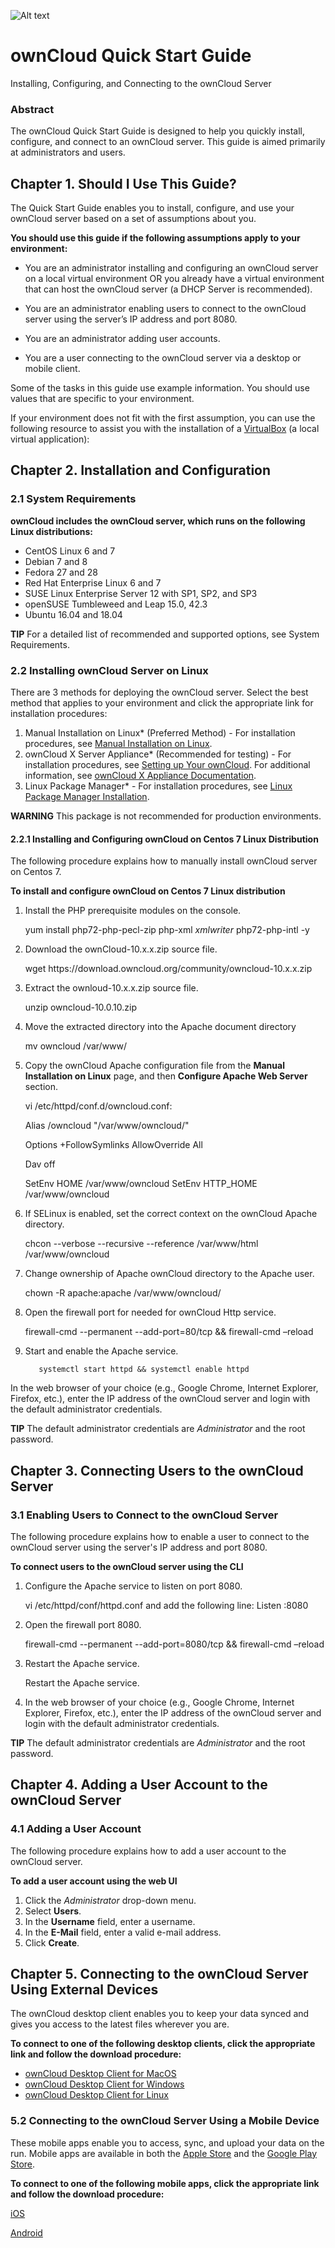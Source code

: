 <p><img src="https://s24255.pcdn.co/wp-content/uploads/2015/04/OwnCloud.png" alt="Alt text" title=""></p>

<h1>ownCloud Quick Start Guide</h1>

<p>Installing, Configuring, and Connecting to the ownCloud Server</p>

<h3>Abstract</h3>

<p>The ownCloud Quick Start Guide is designed to help you quickly install, configure, and connect to an ownCloud server. This guide is aimed primarily at administrators and users.</p>

<h2>Chapter 1. Should I Use This Guide?</h2>

<p>The Quick Start Guide enables you to install, configure, and use your ownCloud server based on a set of assumptions about you.</p>

<p><strong>You should use this guide if the following assumptions apply to your environment:</strong></p>

<ul>
<li><p>You are an administrator installing and configuring an ownCloud server on a local virtual environment OR you already have a virtual environment that can host the ownCloud server (a DHCP Server is recommended).</p></li>
<li><p>You are an administrator enabling users to connect to the ownCloud server using the server’s IP address and port 8080.</p></li>
<li><p>You are an administrator adding user accounts.</p></li>
<li><p>You are a user connecting to the ownCloud server via a desktop or mobile client.</p></li>
</ul>

<p>Some of the tasks in this guide use example information. You should use values that are specific to your environment.</p>

<p>If your environment does not fit with the first assumption, you can use the following resource to assist you with the installation of a <a href="https://www.virtualbox.org/wiki/Downloads">VirtualBox</a> (a local virtual application):</p>

<h2>Chapter 2. Installation and Configuration</h2>

<h3>2.1 System Requirements</h3>

<p><strong>ownCloud includes the ownCloud server, which runs on the following Linux distributions:</strong></p>

<ul>
<li>CentOS Linux 6 and 7</li>
<li>Debian 7 and 8</li>
<li>Fedora 27 and 28</li>
<li>Red Hat Enterprise Linux 6 and 7</li>
<li>SUSE Linux Enterprise Server 12 with SP1, SP2, and SP3</li>
<li>openSUSE Tumbleweed and Leap 15.0, 42.3</li>
<li>Ubuntu 16.04 and 18.04</li>
</ul>

<p><strong>TIP</strong> For a detailed list of recommended and supported options, see System Requirements.</p>

<h3>2.2 Installing ownCloud Server on Linux</h3>

<p>There are 3 methods for deploying the ownCloud server. Select the best method that applies to your environment and click the appropriate link for installation procedures:</p>

<ol>
<li>Manual Installation on Linux* (Preferred Method) - For installation procedures, see <a href="https://doc.owncloud.org/server/10.0/admin_manual/installation/source_installation.html">Manual Installation on Linux</a>.</li>
<li>ownCloud X Server Appliance* (Recommended for testing) - For installation procedures, see <a href="https://oc.owncloud.com/rs/038-KRL-592/images/Whitepaper_User_Guide_Applicance_ENG.pdf">Setting up Your ownCloud</a>. For additional information, see <a href="https://doc.owncloud.com/server/latest/admin_manual/appliance/">ownCloud X Appliance Documentation</a>.</li>
<li>Linux Package Manager* - For installation procedures, see <a href="https://doc.owncloud.org/server/10.0/admin_manual/installation/linux_installation.htm">Linux Package Manager Installation</a>.</li>
</ol>

<p><strong>WARNING</strong> This package is not recommended for production environments.</p>

<h4>2.2.1 Installing and Configuring ownCloud on Centos 7 Linux Distribution</h4>

<p>The following procedure explains how to manually install ownCloud server on Centos 7.</p>

<p><strong>To install and configure ownCloud on Centos 7 Linux distribution</strong></p>

<ol>
<li><p>Install the PHP prerequisite modules on the console.</p>

<p>yum install php72-php-pecl-zip php-xml <em>xmlwriter</em> php72-php-intl -y</p></li>
<li><p>Download the ownCloud-10.x.x.zip source file.</p>

<p>wget https://download.owncloud.org/community/owncloud-10.x.x.zip</p></li>
<li><p>Extract the ownloud-10.x.x.zip source file.</p>

<p>unzip owncloud-10.0.10.zip</p></li>
<li><p>Move the extracted directory into the Apache document directory</p>

<p>mv owncloud /var/www/</p></li>
<li><p>Copy the ownCloud Apache configuration file from the <strong>Manual Installation on Linux</strong> page, and then <strong>Configure Apache Web Server</strong> section.</p>

<p>vi /etc/httpd/conf.d/owncloud.conf:</p>

<p>Alias /owncloud "/var/www/owncloud/"</p>

<p><Directory /var/www/owncloud/>
    Options +FollowSymlinks
    AllowOverride All</p>

<p><IfModule mod_dav.c>
   Dav off
   </IfModule></p>

<p>SetEnv HOME /var/www/owncloud
   SetEnv HTTP_HOME /var/www/owncloud</p>

<p></Directory></p></li>
<li><p>If SELinux is enabled, set the correct context on the ownCloud Apache directory.</p>

<p>chcon --verbose --recursive --reference /var/www/html /var/www/owncloud</p></li>
<li><p>Change ownership of Apache ownCloud directory to the Apache user.</p>

<p>chown -R apache:apache /var/www/owncloud/</p></li>
<li><p>Open the firewall port for needed for ownCloud Http service.</p>

<p>firewall-cmd --permanent --add-port=80/tcp &amp;&amp; firewall-cmd –reload</p></li>
<li><p>Start and enable the Apache service.</p>

<pre><code>   systemctl start httpd &amp;&amp; systemctl enable httpd
</code></pre></li>
</ol>

<p>In the web browser of your choice (e.g., Google Chrome, Internet Explorer, Firefox, etc.), enter the IP address of the ownCloud server and login with the default administrator credentials.</p>

<p><strong>TIP</strong> The default administrator credentials are <em>Administrator</em> and the root password.</p>

<h2>Chapter 3. Connecting Users to the ownCloud Server</h2>

<h3>3.1 Enabling Users to Connect to the ownCloud Server</h3>

<p>The following procedure explains how to enable a user to connect to the ownCloud server using the server's IP address and port 8080.</p>

<p><strong>To connect users to the ownCloud server using the CLI</strong></p>

<ol>
<li><p>Configure the Apache service to listen on port 8080.</p>

<p>vi /etc/httpd/conf/httpd.conf and add the following line: Listen <ipaddress>:8080</p></li>
<li><p>Open the firewall port 8080.</p>

<p>firewall-cmd --permanent --add-port=8080/tcp &amp;&amp; firewall-cmd –reload</p></li>
<li><p>Restart the Apache service.</p>

<p>Restart the Apache service.</p></li>
<li><p>In the web browser of your choice (e.g., Google Chrome, Internet Explorer, Firefox, etc.), enter the IP address of the ownCloud server and login with the default administrator credentials.</p></li>
</ol>

<p><strong>TIP</strong>      The default administrator credentials are <em>Administrator</em> and the root password.</p>

<h2>Chapter 4. Adding a User Account to the ownCloud Server</h2>

<h3>4.1 Adding a User Account</h3>

<p>The following procedure explains how to add a user account to the ownCloud server.</p>

<p><strong>To add a user account using the web UI</strong></p>

<ol>
<li>Click the <em>Administrator</em> drop-down menu.</li>
<li>Select <strong>Users</strong>.</li>
<li>In the <strong>Username</strong> field, enter a username.</li>
<li>In the <strong>E-Mail</strong> field, enter a valid e-mail address.</li>
<li>Click <strong>Create</strong>.</li>
</ol>

<h2>Chapter 5. Connecting to the ownCloud Server Using External Devices</h2>

<p>The ownCloud desktop client enables you to keep your data synced and gives you access to the latest files wherever you are.</p>

<p><strong>To connect to one of the following desktop clients, click the appropriate link and follow the download procedure:</strong></p>

<ul>
<li><a href="https://owncloud.org/download/#owncloud-desktop-client-macos">ownCloud Desktop Client for MacOS</a></li>
<li><a href="https://owncloud.org/download/#owncloud-desktop-client-windows">ownCloud Desktop Client for Windows</a></li>
<li><a href="link:https://owncloud.org/download/#owncloud-desktop-client-linux">ownCloud Desktop Client for Linux</a></li>
</ul>

<h3>5.2 Connecting to the ownCloud Server Using a Mobile Device</h3>

<p>These mobile apps enable you to access, sync, and upload your data on the run. Mobile apps are available in both the <a href="https://itunes.apple.com/us/app/owncloud/id543672169?ls=1&amp;mt=8">Apple Store</a> and the <a href="https://play.google.com/store/apps/details?id=com.owncloud.android">Google Play Store</a>.</p>

<p><strong>To connect to one of the following mobile apps, click the appropriate link and follow the download procedure:</strong></p>

<p><a href="https://owncloud.org/download/#owncloud-mobile-apps-ios">iOS</a></p>

<p><a href="https://owncloud.org/download/#owncloud-mobile-apps-android">Android</a></p>
